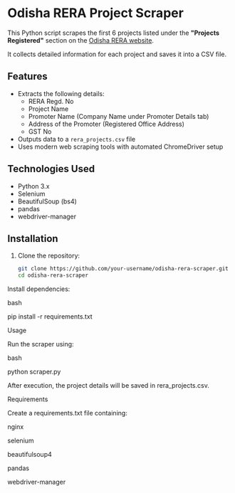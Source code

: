 
# Odisha RERA Project Scraper

This Python script scrapes the first 6 projects listed under the **"Projects Registered"** section on the [Odisha RERA website](https://rera.odisha.gov.in/projects/project-list).

It collects detailed information for each project and saves it into a CSV file.

## Features

- Extracts the following details:
  - RERA Regd. No
  - Project Name
  - Promoter Name (Company Name under Promoter Details tab)
  - Address of the Promoter (Registered Office Address)
  - GST No
- Outputs data to a `rera_projects.csv` file
- Uses modern web scraping tools with automated ChromeDriver setup

## Technologies Used

- Python 3.x
- Selenium
- BeautifulSoup (bs4)
- pandas
- webdriver-manager

## Installation

1. Clone the repository:
   ```bash
   git clone https://github.com/your-username/odisha-rera-scraper.git
   cd odisha-rera-scraper

Install dependencies:

bash

pip install -r requirements.txt

Usage

Run the scraper using:

bash

python scraper.py

After execution, the project details will be saved in rera_projects.csv.



Requirements

Create a requirements.txt file containing:

nginx

selenium

beautifulsoup4

pandas

webdriver-manager




